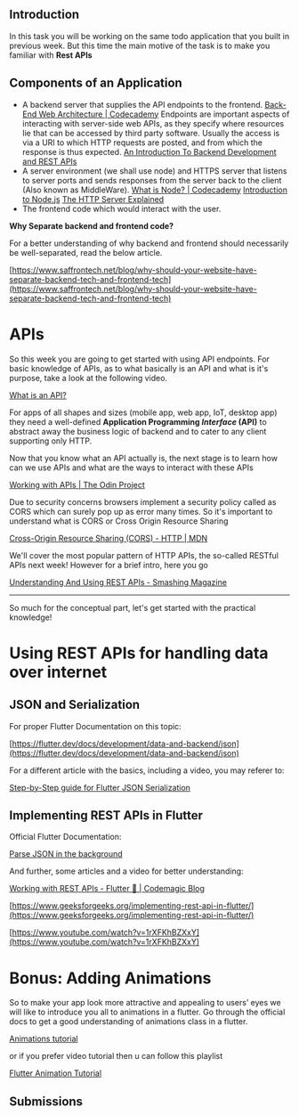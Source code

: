 ## Introduction

In this task you will be working on the same todo application that you built in previous week. But this time the main motive of the task is to make you familiar with **Rest APIs**

## Components of an Application

- A backend server that supplies the API endpoints to the frontend.
  [Back-End Web Architecture | Codecademy](https://www.codecademy.com/articles/back-end-architecture)
  Endpoints are important aspects of interacting with server-side web APIs, as they specify where resources lie that can be accessed by third party software. Usually the access is via a URI to which HTTP requests are posted, and from which the response is thus expected.
  [An Introduction To Backend Development and REST APIs](https://medium.com/techloop/an-introduction-to-backend-development-and-rest-apis-b1a1a978821f)
- A server environment (we shall use node) and HTTPS server that listens to server ports and sends responses from the server back to the client (Also known as MiddleWare).
  [What is Node? | Codecademy](https://www.codecademy.com/articles/what-is-node)
  [Introduction to Node.js](https://nodejs.dev/learn)
  [The HTTP Server Explained](https://medium.com/@gabriellamedas/the-http-server-explained-c41380307917)
- The frontend code which would interact with the user.

**Why Separate backend and frontend code?**

For a better understanding of why backend and frontend should necessarily be well-separated, read the below article.

[https://www.saffrontech.net/blog/why-should-your-website-have-separate-backend-tech-and-frontend-tech](https://www.saffrontech.net/blog/why-should-your-website-have-separate-backend-tech-and-frontend-tech)

# APIs

So this week you are going to get started with using API endpoints. For basic knowledge of APIs, as to what basically is an API and what is it's purpose, take a look at the following video.

[What is an API?](https://www.youtube.com/watch?v=s7wmiS2mSXY)

For apps of all shapes and sizes (mobile app, web app, IoT, desktop app) they need a well-defined **Application Programming _Interface_ (API)** to abstract away the business logic of backend and to cater to any client supporting only HTTP.

Now that you know what an API actually is, the next stage is to learn how can we use APIs and what are the ways to interact with these APIs

[Working with APIs | The Odin Project](https://www.theodinproject.com/paths/full-stack-javascript/courses/javascript/lessons/working-with-apis)

Due to security concerns browsers implement a security policy called as CORS which can surely pop up as error many times. So it's important to understand what is CORS or Cross Origin Resource Sharing

[Cross-Origin Resource Sharing (CORS) - HTTP | MDN](https://developer.mozilla.org/en-US/docs/Web/HTTP/CORS)

We'll cover the most popular pattern of HTTP APIs, the so-called RESTful APIs next week! However for a brief intro, here you go

[Understanding And Using REST APIs - Smashing Magazine](https://www.smashingmagazine.com/2018/01/understanding-using-rest-api/)

---

So much for the conceptual part, let's get started with the practical knowledge!

# Using REST APIs for handling data over internet

## JSON and Serialization

For proper Flutter Documentation on this topic:

[https://flutter.dev/docs/development/data-and-backend/json](https://flutter.dev/docs/development/data-and-backend/json)

For a different article with the basics, including a video, you may referer to:

[Step-by-Step guide for Flutter JSON Serialization](https://itnext.io/step-by-step-guide-for-flutter-json-serialization-fd5acd5e7521)

## Implementing REST APIs in Flutter

Official Flutter Documentation:

[Parse JSON in the background](https://flutter.dev/docs/cookbook/networking/background-parsing)

And further, some articles and a video for better understanding:

[Working with REST APIs - Flutter 💙 | Codemagic Blog](https://blog.codemagic.io/rest-api-in-flutter/)

[https://www.geeksforgeeks.org/implementing-rest-api-in-flutter/](https://www.geeksforgeeks.org/implementing-rest-api-in-flutter/)

[https://www.youtube.com/watch?v=1rXFKhBZXxY](https://www.youtube.com/watch?v=1rXFKhBZXxY)

# Bonus: Adding Animations

So to make your app look more attractive and appealing to users’ eyes we will like to introduce you all to animations in a flutter. Go through the official docs to get a good understanding of animations class in a flutter.

[Animations tutorial](https://docs.flutter.dev/development/ui/animations/tutorial)

or if you prefer video tutorial then u can follow this playlist

[Flutter Animation Tutorial](https://www.youtube.com/playlist?list=PL4cUxeGkcC9gP1qg8yj-Jokef29VRCLt1)

## Submissions

<!-- Add you name in below list as -->
<!-- - Your Name - [Repo Name](Link) [APK](APK Link) -->
<!-- - Sanyu Daver - [Tic Tac](https://github.com/sanyud/TicTac) [APK](https://github.com/king-11/Vue-Birthday/blob/master/public/favicon.ico) -->
<!-- - Pratik Tripathy - [ToDo](https://github.com/SilverDragonOfR/ToDo) [APK](https://github.com/SilverDragonOfR/ToDo/blob/main/todo.apk) -->
